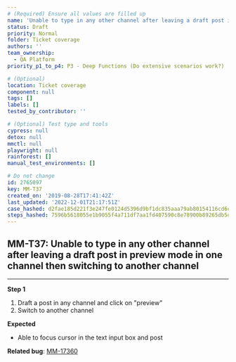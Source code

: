 ```yaml
---
# (Required) Ensure all values are filled up
name: 'Unable to type in any other channel after leaving a draft post in preview mode in one channel then switching to another channel'
status: Draft
priority: Normal
folder: Ticket coverage
authors: ''
team_ownership:
  - QA Platform
priority_p1_to_p4: P3 - Deep Functions (Do extensive scenarios work?)

# (Optional)
location: Ticket coverage
component: null
tags: []
labels: []
tested_by_contributor: ''

# (Optional) Test type and tools
cypress: null
detox: null
mmctl: null
playwright: null
rainforest: []
manual_test_environments: []

# Do not change
id: 2765097
key: MM-T37
created_on: '2019-08-28T17:41:42Z'
last_updated: '2022-12-01T21:17:51Z'
case_hashed: d2fae185d221f3e247fe0124d5396d9bf1dc835aaa79ab80154116cd6c1067ec436cdab8c7d1f36f9485d3e2ea3368f2
steps_hashed: 7596b5618055e1b9055f4a711df7aa1fd407590c8e78900b89265db5d7fc82c00e9a2699f892cbf9791abd9c867db5a2
---
```


<!-- (Auto-generated) Based on frontmatter's "key" and "name" -->

## MM-T37: Unable to type in any other channel after leaving a draft post in preview mode in one channel then switching to another channel

---

**Step 1**

1. Draft a post in any channel and click on "preview"
2. Switch to another channel

**Expected**

- Able to focus cursor in the text input box and post

**Related bug**: [MM-17360](https://mattermost.atlassian.net/browse/MM-17360)
